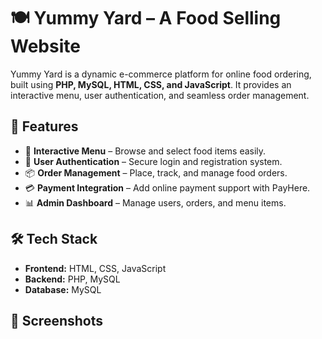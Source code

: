 # 🍽️ Yummy Yard – A Food Selling Website

Yummy Yard is a dynamic e-commerce platform for online food ordering, built using **PHP, MySQL, HTML, CSS, and JavaScript**. It provides an interactive menu, user authentication, and seamless order management.

## 🚀 Features
- 🛒 **Interactive Menu** – Browse and select food items easily.
- 👤 **User Authentication** – Secure login and registration system.
- 📦 **Order Management** – Place, track, and manage food orders.
- 💳 **Payment Integration** – Add online payment support with PayHere.
- 📊 **Admin Dashboard** – Manage users, orders, and menu items.

## 🛠️ Tech Stack
- **Frontend:** HTML, CSS, JavaScript
- **Backend:** PHP, MySQL
- **Database:** MySQL

## 📸 Screenshots


